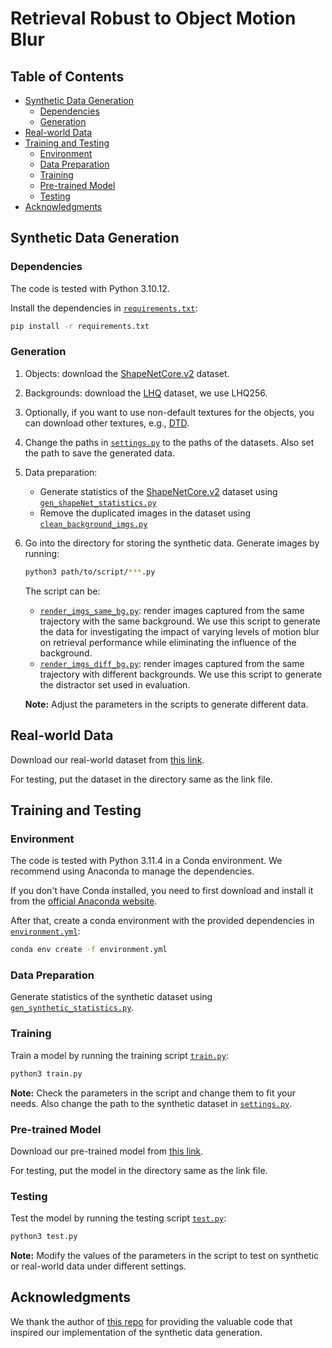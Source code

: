 # Retrieval Robust to Object Motion Blur

## Table of Contents

- [Synthetic Data Generation](#synthetic-data-generation)
  - [Dependencies](#dependencies)
  - [Generation](#generation)
- [Real-world Data](#real-world-data)
- [Training and Testing](#training-and-testing)
  - [Environment](#environment)
  - [Data Preparation](#data-preparation)
  - [Training](#training)
  - [Pre-trained Model](#pre-trained-model)
  - [Testing](#testing)
- [Acknowledgments](#acknowledgments)

## Synthetic Data Generation

### Dependencies

The code is tested with Python 3.10.12.

Install the dependencies in [`requirements.txt`](/synthetic_data_gen/requirements.txt):

```bash
pip install -r requirements.txt
```

### Generation

1. Objects: download the [ShapeNetCore.v2](https://www.shapenet.org/) dataset.
2. Backgrounds: download the [LHQ](https://github.com/universome/alis) dataset, we use LHQ256. 
3. Optionally, if you want to use non-default textures for the objects, you can download other textures, e.g., [DTD](https://www.robots.ox.ac.uk/~vgg/data/dtd/).
4. Change the paths in [`settings.py`](/synthetic_data_gen/settings.py) to the paths of the datasets. Also set the path to save the generated data.
5. Data preparation:
    - Generate statistics of the [ShapeNetCore.v2](https://www.shapenet.org/) dataset using [`gen_shapeNet_statistics.py`](/synthetic_data_gen/gen_shapeNet_statistics.py)
    - Remove the duplicated images in the dataset using [`clean_background_imgs.py`](/synthetic_data_gen/clean_background_imgs.py)

6. Go into the directory for storing the synthetic data. Generate images by running:
    ```bash
    python3 path/to/script/***.py
    ```
    The script can be:
    - [`render_imgs_same_bg.py`](/synthetic_data_gen/render_imgs_same_bg.py): render images captured from the same trajectory with the same background. 
    We use this script to generate the data for investigating the impact of varying levels of motion blur on retrieval performance while eliminating the influence of the background.
    - [`render_imgs_diff_bg.py`](/synthetic_data_gen/render_imgs_diff_bg.py): render images captured from the same trajectory with different backgrounds. 
    We use this script to generate the distractor set used in evaluation.
    
    **Note:** Adjust the parameters in the scripts to generate different data.

## Real-world Data

Download our real-world dataset from [this link](/real_data/link.txt).

For testing, put the dataset in the directory same as the link file.

## Training and Testing

### Environment

The code is tested with Python 3.11.4 in a Conda environment. We recommend using Anaconda to manage the dependencies.

If you don't have Conda installed, you need to first download and install it from the [official Anaconda website](https://www.anaconda.com/download#downloads).

After that, create a conda environment with the provided dependencies in [`environment.yml`](/code/environment.yml):

```bash
conda env create -f environment.yml
```

### Data Preparation

Generate statistics of the synthetic dataset using [`gen_synthetic_statistics.py`](/code/gen_synthetic_statistics.py).

### Training

Train a model by running the training script [`train.py`](/code/train.py):
  
  ```bash
  python3 train.py
  ```

  **Note:** Check the parameters in the script and change them to fit your needs. Also change the path to the synthetic dataset in [`settings.py`](/code/settings.py).

### Pre-trained Model

Download our pre-trained model from [this link](/weights/des_w1.0cls_w0.1bbox_w10.0continuous_erosion_w1.0/train_results/link.txt).

For testing, put the model in the directory same as the link file.

### Testing

Test the model by running the testing script [`test.py`](/code/test.py):
  
  ```bash
  python3 test.py
  ```

  **Note:** Modify the values of the parameters in the script to test on synthetic or real-world data under different settings.

## Acknowledgments

We thank the author of [this repo](https://github.com/rozumden/render-blur) for providing the valuable code that inspired our implementation of the synthetic data generation.
